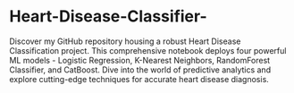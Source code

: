# Heart-Disease-Classifier-
Discover my GitHub repository housing a robust Heart Disease Classification project. This comprehensive notebook deploys four powerful ML models - Logistic Regression, K-Nearest Neighbors, RandomForest Classifier, and CatBoost. Dive into the world of predictive analytics and explore cutting-edge techniques for accurate heart disease diagnosis.
